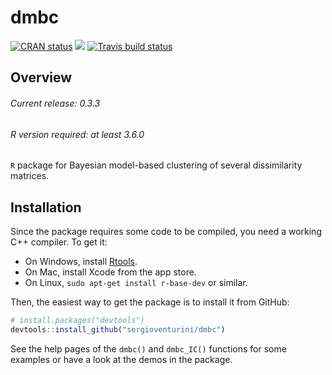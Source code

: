 # dmbc

<!-- badges: start -->

[![CRAN
status](https://www.r-pkg.org/badges/version/dmbc)](https://cran.r-project.org/package=dmbc)
[![](http://cranlogs.r-pkg.org/badges/grand-total/dmbc?color=blue)](https://cran.r-project.org/package=dmbc)
[![Travis build status](https://travis-ci.org/sergioventurini/dmbc.svg?branch=master)](https://travis-ci.org/sergioventurini/dmbc)

<!-- badges: end -->

## Overview

###### Current release: 0.3.3
###### R version required: at least 3.6.0
`R` package for Bayesian model-based clustering of several dissimilarity
matrices.

## Installation

Since the package requires some code to be compiled, you need a working C++
compiler. To get it:

- On Windows, install [Rtools](https://cran.r-project.org/bin/windows/Rtools/).
- On Mac, install Xcode from the app store.
- On Linux, `sudo apt-get install r-base-dev` or similar.

Then, the easiest way to get the package is to install it from GitHub:

``` r
# install.packages("devtools")
devtools::install_github("sergioventurini/dmbc")
```

See the help pages of the `dmbc()` and `dmbc_IC()` functions for some examples
or have a look at the demos in the package.
